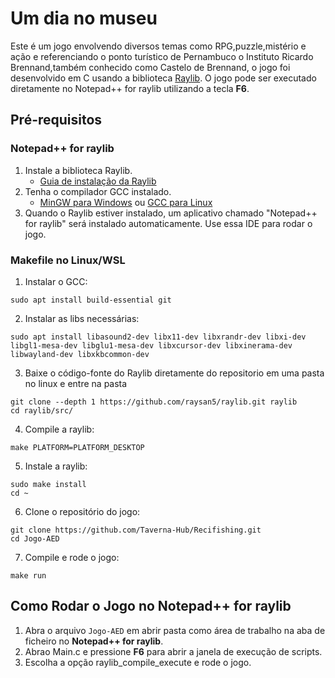 # Um dia no museu

Este é um jogo envolvendo diversos temas como RPG,puzzle,mistério e ação e referenciando o ponto turístico de Pernambuco o Instituto Ricardo Brennand,também conhecido como Castelo de Brennand, o jogo foi desenvolvido em C usando a biblioteca [Raylib](https://www.raylib.com/). O jogo pode ser executado diretamente no Notepad++ for raylib utilizando a tecla **F6**.

## Pré-requisitos

### Notepad++ for raylib
1. Instale a biblioteca Raylib.
   - [Guia de instalação da Raylib](https://www.raylib.com/)
2. Tenha o compilador GCC instalado.
   - [MinGW para Windows](http://www.mingw.org/) ou [GCC para Linux](https://gcc.gnu.org/)
3. Quando o Raylib estiver instalado, um aplicativo chamado "Notepad++ for raylib" será instalado automaticamente. Use essa IDE para rodar o jogo.

### Makefile no Linux/WSL
1. Instalar o  GCC:
```
sudo apt install build-essential git
```
2. Instalar as libs necessárias:
```
sudo apt install libasound2-dev libx11-dev libxrandr-dev libxi-dev libgl1-mesa-dev libglu1-mesa-dev libxcursor-dev libxinerama-dev libwayland-dev libxkbcommon-dev
```
3. Baixe o código-fonte do Raylib diretamente do repositorio em uma pasta no linux e entre na pasta 
```
git clone --depth 1 https://github.com/raysan5/raylib.git raylib
cd raylib/src/
```
4. Compile a raylib:
```
make PLATFORM=PLATFORM_DESKTOP
```
5. Instale a raylib:
```
sudo make install
cd ~
```
6. Clone o repositório do jogo:
```
git clone https://github.com/Taverna-Hub/Recifishing.git
cd Jogo-AED
```
7. Compile e rode o jogo:
```
make run
```

## Como Rodar o Jogo no Notepad++ for raylib

1. Abra o arquivo `Jogo-AED` em abrir pasta como área de trabalho na aba de ficheiro no **Notepad++ for raylib**.
2. Abrao Main.c e pressione **F6** para abrir a janela de execução de scripts.
3. Escolha a opção raylib_compile_execute e rode o jogo.
